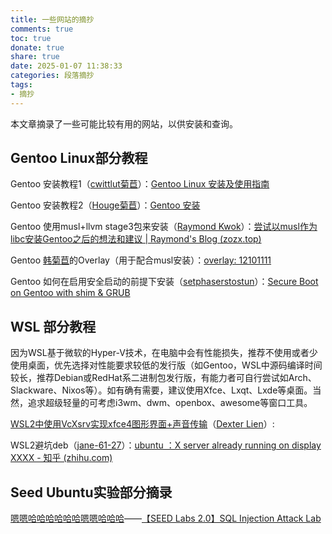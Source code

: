 ```yaml
---
title: 一些网站的摘抄
comments: true
toc: true
donate: true
share: true
date: 2025-01-07 11:38:33
categories: 段落摘抄
tags:
- 摘抄
---
```

本文章摘录了一些可能比较有用的网站，以供安装和查询。

## Gentoo Linux部分教程

Gentoo 安装教程1（[cwittlut菊苣](https://ume.ink/)）：[Gentoo Linux 安装及使用指南](https://bitbili.net/gentoo-linux-installation-and-usage-tutorial.html)

Gentoo 安装教程2（[Houge菊苣](https://litterhougelangley.club/blog/)）：[Gentoo 安装](https://litterhougelangley.club/blog/2021/05/21/gentoo/)

Gentoo 使用musl+llvm stage3包来安装（[Raymond Kwok](https://blog.zozx.top/about)）：[尝试以musl作为libc安装Gentoo之后的想法和建议 | Raymond&#39;s Blog (zozx.top)](https://blog.zozx.top/2021/11/27/feeling-after-installing-gentoo-with-musl-libc/)

Gentoo [韩菊苣](https://github.com/12101111)的Overlay（用于配合musl安装）：[overlay: 12101111](https://github.com/12101111/overlay)

Gentoo 如何在启用安全启动的前提下安装（[setphaserstostun](https://www.setphaserstostun.org/)）：[Secure Boot on Gentoo with shim &amp; GRUB](https://www.setphaserstostun.org/posts/secure-boot-on-gentoo-with-shim-grub/)

## WSL 部分教程

因为WSL基于微软的Hyper-V技术，在电脑中会有性能损失，推荐不使用或者少使用桌面，优先选择对性能要求较低的发行版（如Gentoo，WSL中源码编译时间较长，推荐Debian或RedHat系二进制包发行版，有能力者可自行尝试如Arch、Slackware、Nixos等）。如有确有需要，建议使用Xfce、Lxqt、Lxde等桌面。当然，追求超级轻量的可考虑i3wm、dwm、openbox、awesome等窗口工具。

[WSL2中使用VcXsrv实现xfce4图形界面+声音传输](https://zhuanlan.zhihu.com/p/150555651)（[Dexter Lien](https://www.zhihu.com/people/lian-peng-wei-50)）:

WSL2避坑deb（[jane-61-27](https://www.zhihu.com/people/jane-61-27)）：[ubuntu ：X server already running on display XXXX - 知乎 (zhihu.com)](https://zhuanlan.zhihu.com/p/500734107)

## Seed Ubuntu实验部分摘录

[嗯嗯哈哈哈哈哈哈嗯嗯哈哈哈](https://blog.csdn.net/qq_39678161)——[【SEED Labs 2.0】SQL Injection Attack Lab](https://blog.csdn.net/qq_39678161/article/details/119908354)
